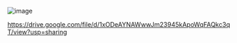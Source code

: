 ![image](https://github.com/user-attachments/assets/9aa78c87-a4dd-4872-a897-693b952ec052)

https://drive.google.com/file/d/1xODeAYNAWwwJm23945kApoWqFAQkc3qT/view?usp=sharing
